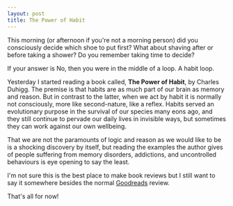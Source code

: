```yaml
---
layout: post
title: The Power of Habit
---
```


This morning (or afternoon if you're not a morning person) did you consciously decide which shoe to put first? What about shaving after or before taking a shower? Do you remember taking time to decide? 

If your answer is No, then you were in the middle of a loop. A habit loop. 

Yesterday I started reading a book called, **The Power of Habit**, by Charles Duhigg. The premise is that habits are as much part of our brain as memory and reason. But in contrast to the latter, when we act by habit it is normally not consciously, more like second-nature, like a reflex. Habits served an evolutionary purpose in the survival of our species many eons ago, and they still continue to pervade our daily lives in invisible ways, but sometimes they can work against our own wellbeing.

That we are not the paramounts of logic and reason as we would like to be is a shocking discovery by itself, but reading the examples the author gives of people suffering from memory disorders, addictions, and uncontrolled behaviours is eye opening to say the least.

I'm not sure this is the best place to make book reviews but I still want to say it somewhere besides the normal [Goodreads](http://www.goodreads.com) review. 

That's all for now!

